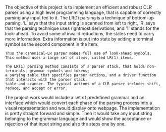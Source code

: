 The objective of this project is to implement an efficient and robust CLR parser using a high level programming language, 
that is capable of correctly parsing any input fed to it. The LR(1) parsing is a technique of bottom-up parsing.
‘L’ says that the input string is scanned from left to right, ‘R’ says that the parsing technique uses rightmost derivations,
and ‘1’ stands for the look-ahead. To avoid some of invalid reductions, the states need to carry more information. 
Extra information is put into state by adding a terminal symbol as the second component in the item. 

	Thus the canonical-LR parser makes full use of look-ahead symbols. This method uses a large set of items, called LR(1) items.

	The LR(1) parsing method consists of a parser stack, that holds non-terminals, grammar symbols and tokens;
	a parsing table that specifies parser actions, and a driver function that interacts with the parser stack,
	table and scanner. The typical actions of a CLR parser include: shift, reduce, and accept or error.

The project work would include a set of predefined grammar and an interface which would convert each phase of the parsing process
into a visual representation and would display onto webpage. The implementation is pretty straight forward and simple.
Then it would take any input string belonging to the grammar language and would show the acceptance or rejection of that
input string and also the steps one by one. 
